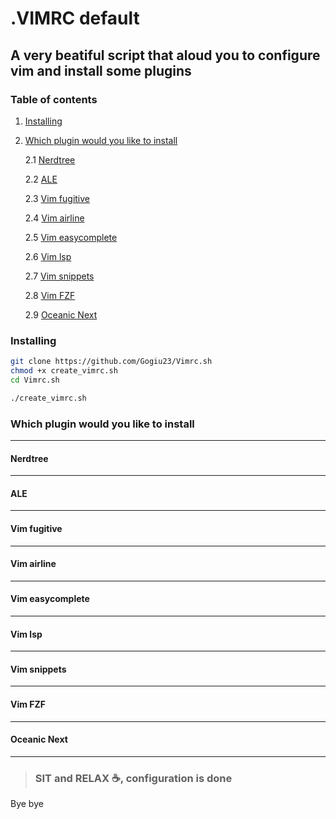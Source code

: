 # .VIMRC default

## A very beatiful script that aloud you to configure vim and install some plugins

### Table of contents
1. [Installing](#Installing)
2. [Which plugin would you like to install](#Which-plugin-would-you-like-to-install)

    2.1 [Nerdtree](#Nerdtree)

    2.2 [ALE](#ALE)

    2.3 [Vim fugitive](#Vim-fugitive)

    2.4 [Vim airline](#Vim-airline)

    2.5 [Vim easycomplete](#Vim-easycomplete)

    2.6 [Vim lsp](#Vim-lsp)

    2.7 [Vim snippets](#Vim-snippets)

    2.8 [Vim FZF](#Vim-FZF)

    2.9 [Oceanic Next](#Oceanic-Next)

### Installing

```bash
git clone https://github.com/Gogiu23/Vimrc.sh
chmod +x create_vimrc.sh
cd Vimrc.sh
```
```bash
./create_vimrc.sh
```
### Which plugin would you like to install
_________
#### Nerdtree
___
#### ALE
___
#### Vim fugitive
___
#### Vim airline
___
#### Vim easycomplete
___
#### Vim lsp
___
#### Vim snippets
___
#### Vim FZF
___
#### Oceanic Next
___


> ### SIT and RELAX ☕️, configuration is done
Bye bye
